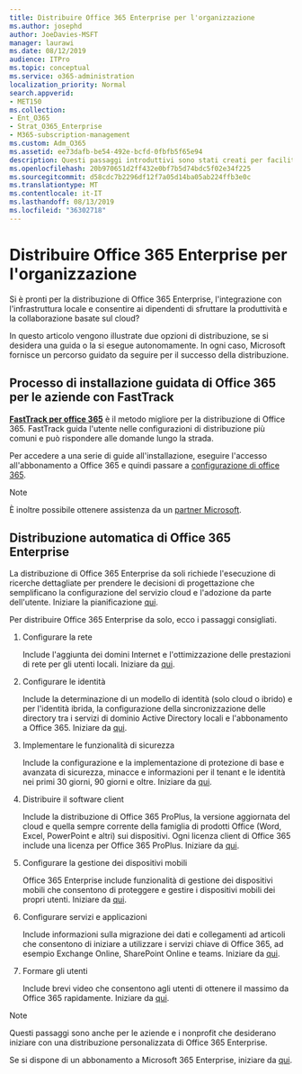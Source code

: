 ```yaml
---
title: Distribuire Office 365 Enterprise per l'organizzazione
ms.author: josephd
author: JoeDavies-MSFT
manager: laurawi
ms.date: 08/12/2019
audience: ITPro
ms.topic: conceptual
ms.service: o365-administration
localization_priority: Normal
search.appverid:
- MET150
ms.collection:
- Ent_O365
- Strat_O365_Enterprise
- M365-subscription-management
ms.custom: Adm_O365
ms.assetid: ee73dafb-be54-492e-bcfd-0fbfb5f65e94
description: Questi passaggi introduttivi sono stati creati per facilitare la configurazione della rete, creare identità, distribuire Office 365 ProPlus, eseguire la migrazione dei dati e aiutare gli utenti dell'organizzazione a iniziare a usare Office 365.
ms.openlocfilehash: 20b970651d2ff432e0bf7b5d74bdc5f02e34f225
ms.sourcegitcommit: d58cdc7b2296df12f7a05d14ba05ab224ffb3e0c
ms.translationtype: MT
ms.contentlocale: it-IT
ms.lasthandoff: 08/13/2019
ms.locfileid: "36302718"
---
```

# <a name="deploy-office-365-enterprise-for-your-organization"></a>Distribuire Office 365 Enterprise per l'organizzazione

Si è pronti per la distribuzione di Office 365 Enterprise, l'integrazione con l'infrastruttura locale e consentire ai dipendenti di sfruttare la produttività e la collaborazione basate sul cloud?

In questo articolo vengono illustrate due opzioni di distribuzione, se si desidera una guida o la si esegue autonomamente. In ogni caso, Microsoft fornisce un percorso guidato da seguire per il successo della distribuzione.

## <a name="guided-enterprise-office-365-setup-process-with-fasttrack"></a>Processo di installazione guidata di Office 365 per le aziende con FastTrack

**[FastTrack per office 365](https://docs.microsoft.com/fasttrack/O365-fasttrack-benefit-for-office-365)** è il metodo migliore per la distribuzione di Office 365. FastTrack guida l'utente nelle configurazioni di distribuzione più comuni e può rispondere alle domande lungo la strada. 

Per accedere a una serie di guide all'installazione, eseguire l'accesso all'abbonamento a Office 365 e quindi passare a [configurazione di office 365](https://aka.ms/o365fasttrack).

>[!Note]
>È inoltre possibile ottenere assistenza da un [partner Microsoft](https://www.microsoft.com/solution-providers/home).
>

## <a name="self-deployment-of-office-365-enterprise"></a>Distribuzione automatica di Office 365 Enterprise

La distribuzione di Office 365 Enterprise da soli richiede l'esecuzione di ricerche dettagliate per prendere le decisioni di progettazione che semplificano la configurazione del servizio cloud e l'adozione da parte dell'utente. Iniziare la pianificazione [qui](get-your-organization-ready-for-office-365.md).

Per distribuire Office 365 Enterprise da solo, ecco i passaggi consigliati.

1. Configurare la rete

   Include l'aggiunta dei domini Internet e l'ottimizzazione delle prestazioni di rete per gli utenti locali. Iniziare da [qui](set-up-network-for-office-365.md).
 
2. Configurare le identità

   Include la determinazione di un modello di identità (solo cloud o ibrido) e per l'identità ibrida, la configurazione della sincronizzazione delle directory tra i servizi di dominio Active Directory locali e l'abbonamento a Office 365. Iniziare da [qui](protect-your-global-administrator-accounts.md).

3. Implementare le funzionalità di sicurezza

   Include la configurazione e la implementazione di protezione di base e avanzata di sicurezza, minacce e informazioni per il tenant e le identità nei primi 30 giorni, 90 giorni e oltre. Iniziare da [qui](https://docs.microsoft.com/office365/securitycompliance/security-roadmap).
 
4. Distribuire il software client

   Include la distribuzione di Office 365 ProPlus, la versione aggiornata del cloud e quella sempre corrente della famiglia di prodotti Office (Word, Excel, PowerPoint e altri) sui dispositivi. Ogni licenza client di Office 365 include una licenza per Office 365 ProPlus. Iniziare da [qui](https://docs.microsoft.com/DeployOffice/deployment-guide-for-office-365-proplus).
 
5. Configurare la gestione dei dispositivi mobili

   Office 365 Enterprise include funzionalità di gestione dei dispositivi mobili che consentono di proteggere e gestire i dispositivi mobili dei propri utenti. Iniziare da [qui](https://support.office.com/article/set-up-mobile-device-management-mdm-in-office-365-dd892318-bc44-4eb1-af00-9db5430be3cd).
 
6. Configurare servizi e applicazioni

   Include informazioni sulla migrazione dei dati e collegamenti ad articoli che consentono di iniziare a utilizzare i servizi chiave di Office 365, ad esempio Exchange Online, SharePoint Online e teams. Iniziare da [qui](configure-services-and-applications.md).
 
7. Formare gli utenti

   Include brevi video che consentono agli utenti di ottenere il massimo da Office 365 rapidamente. Iniziare da [qui](https://docs.microsoft.com/office365/admin/admin-overview/get-started-with-office-365#training-resources-for-your-users).
 

>[!Note]
>Questi passaggi sono anche per le aziende [](https://go.microsoft.com/fwlink/?LinkId=627221) e i nonprofit che desiderano iniziare con una distribuzione personalizzata di Office 365 Enterprise. 
>

Se si dispone di un abbonamento a Microsoft 365 Enterprise, iniziare da [qui](https://docs.microsoft.com/microsoft-365/enterprise/deploy-microsoft-365-enterprise).
